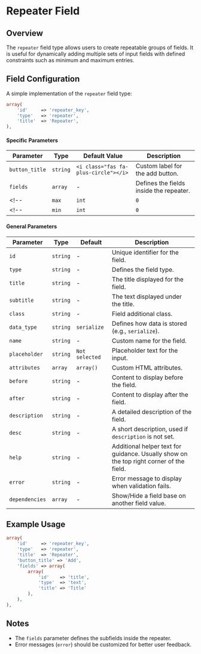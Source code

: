 # Repeater Field

## Overview
The `repeater` field type allows users to create repeatable groups of fields. It is useful for dynamically adding multiple sets of input fields with defined constraints such as minimum and maximum entries.

## Field Configuration
A simple implementation of the `repeater` field type:

```php
array(
    'id'     => 'repeater_key',
    'type'   => 'repeater',
    'title'  => 'Repeater',
),
```

#### Specific Parameters
| Parameter         | Type      | Default Value                         | Description |
|-------------------|-----------|---------------------------------------|-------------|
| `button_title`    | `string`  | `<i class="fas fa-plus-circle"></i>`  | Custom label for the add button. |
| `fields`          | `array`   | -                                     | Defines the fields inside the repeater. |
<!-- | `max`             | `int`     | `0`                                   | (Optional) Defines the maximum number of repeater entries. | -->
<!-- | `min`             | `int`     | `0`                                   | (Optional) Defines the minimum number of repeater entries. | -->

#### General Parameters
| Parameter         | Type      | Default           | Description |
|-------------------|-----------|-------------------|-------------|
| `id`              | `string`  | -                 | Unique identifier for the field. |
| `type`            | `string`  | -                 | Defines the field type. |
| `title`           | `string`  | -                 | The title displayed for the field. |
| `subtitle`        | `string`  | -                 | The text displayed under the title. |
| `class`           | `string`  | -                 | Field additional class. |
| `data_type`       | `string`  | `serialize`       | Defines how data is stored (e.g., `serialize`). |
| `name`            | `string`  | -                 | Custom name for the field. |
| `placeholder`     | `string`  | `Not selected`    | Placeholder text for the input. |
| `attributes`      | `array`   | `array()`         | Custom HTML attributes. |
| `before`          | `string`  | -                 | Content to display before the field. |
| `after`           | `string`  | -                 | Content to display after the field. |
| `description`     | `string`  | -                 | A detailed description of the field. |
| `desc`            | `string`  | -                 | A short description, used if `description` is not set. |
| `help`            | `string`  | -                 | Additional helper text for guidance. Usually show on the top right corner of the field. |
| `error`           | `string`  | -                 | Error message to display when validation fails. |
| `dependencies`    | `array`   | -                 | Show/Hide a field base on another field value. |

## Example Usage

```php
array(
    'id'     => 'repeater_key',
    'type'   => 'repeater',
    'title'  => 'Repeater',
    'button_title' => 'Add',
    'fields' => array(
        array(
            'id'    => 'title',
            'type'  => 'text',
            'title' => 'Title'
        ),
    ),
),
```

## Notes
<!-- - The `min` and `max` parameters allow control over the number of entries. -->
- The `fields` parameter defines the subfields inside the repeater.
- Error messages (`error`) should be customized for better user feedback.

